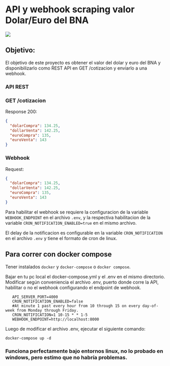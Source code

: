 # API y webhook scraping valor Dolar/Euro del BNA

![](https://github.com/leovillar/bna-dolareuro-scraping/actions/workflows/go.yml/badge.svg)

## Objetivo:
El objetivo de este proyecto es obtener el valor del dolar y euro del BNA y disponibilizarlo como REST API en GET /cotizacion y enviarlo a una webhook.

### API REST
### GET /cotizacion
Response 200:
```json
{
  "dolarCompra": 134.25,
  "dollarVenta": 142.25,
  "euroCompra": 135,
  "euroVenta": 143
}
```

### Webhook
Request:
```json
{
  "dolarCompra": 134.25,
  "dollarVenta": 142.25,
  "euroCompra": 135,
  "euroVenta": 143
}
```
Para habilitar el webhook se requiere la configuracion de la variable `WEBHOOK_ENDPOINT` en el archivo `.env`, y la
respectiva habilitacion de la variable `CRON_NOTIFICATION_ENABLED=true` en el mismo archivo.

El delay de la notificacion es configurable en la variable `CRON_NOTIFICATION` en el archivo `.env` y tiene el formato de cron de linux.

## Para correr con docker compose
Tener instalados `docker` y `docker-compose` o `docker compose`.

Bajar en tu pc local el docker-compose.yml y el .env en el mismo directorio.
Modificar según conveniencia el archivo .env, puerto donde corre la API, habilitar o no el webhook configurando el endpoint de webhook.

```...
   API_SERVER_PORT=4000
   CRON_NOTIFICATION_ENABLED=false
   #At minute 1 past every hour from 10 through 15 on every day-of-week from Monday through Friday.
   CRON_NOTIFICATION=1 10-15 * * 1-5
   WEBHOOK_ENDPOINT=http://localhost:8000
```

Luego de modificar el archivo .env, ejecutar el siguiente comando:
```
docker-compose up -d
```

### Funciona perfectamente bajo entornos linux, no lo probado en windows, pero estimo que no habría problemas.

